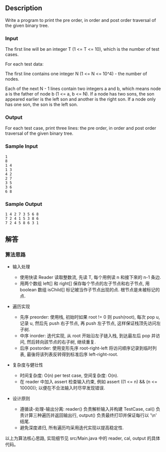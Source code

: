 ## Description

Write a program to print the pre order, in order and post order traversal of the given binary tree.

### Input

The first line will be an integer T (1 <= T <= 10), which is the number of test cases.

For each test data:

The first line contains one integer N (1 <= N <= 10^4) - the number of nodes.

Each of the next N - 1 lines contain two integers a and b, which means node a is the father of node b (1 <= a, b <= N). If a node has two sons, the son appeared earlier is the left son and another is the right son. If a node only has one son, the son is the left son.

### Output

For each test case, print three lines: the pre order, in order and post order traversal of the given binary tree.

### Sample Input

```log
1
8
1 4
1 3
4 2
2 7
3 5
3 6
6 8
```

### Sample Output

```log
1 4 2 7 3 5 6 8
7 2 4 1 5 3 8 6
7 2 4 5 8 6 3 1
```

## 解答

### 算法思路

- 输入处理
  - 使用快读 Reader 读取整数流, 先读 T, 每个用例读 n 和接下來的 n-1 条边.
  - 用两个数组 left[] 和 right[] 保存每个节点的左子节点和右子节点, 用 boolean 数组 isChild[] 标记被当作子节点出现的点. 根节点是未被标记的点.

- 遍历实现
  - 先序 preorder: 使用栈, 初始时如果 root != 0 则 push(root), 每次 pop u, 记录 u, 然后先 push 右子节点, 再 push 左子节点, 这样保证栈顶先访问左子树.
  - 中序 inorder: 迭代实现, 从 root 开始沿左子链入栈, 到达最左后 pop 并访问, 然后转向該节点的右子树, 继续重复.
  - 后序 postorder: 使用变形先序 root-right-left 将访问顺序记录到临时列表, 最後将该列表反转得到标准后序 left-right-root.

- 复杂度与健壮性
  - 时间复杂度: O(n) per test case, 空间复杂度: O(n).
  - 在 reader 中加入 assert 检查输入约束, 例如 assert ((1 <= n) && (n <= 10000)); 以便在不合法输入时尽早发现错误.

- 设计原则
  - 遵循读-处理-输出分离: reader() 负责解析输入并构建 TestCase, cal() 负责计算三种遍历并返回输出行, output() 负责最终打印并保证每行以 '\n' 结尾.
  - 避免深度递归, 所有遍历均采用迭代实现以提高稳定性.

以上为算法核心思路, 实现细节见 src/Main.java 中的 reader, cal, output 的具体代码。
